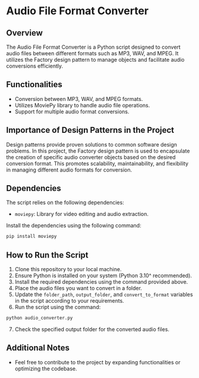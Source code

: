 
# Audio File Format Converter

## Overview

The Audio File Format Converter is a Python script designed to convert audio files between different formats such as MP3, WAV, and MPEG. It utilizes the Factory design pattern to manage objects and facilitate audio conversions efficiently.

## Functionalities

-   Conversion between MP3, WAV, and MPEG formats.
-   Utilizes MoviePy library to handle audio file operations.
-   Support for multiple audio format conversions.

## Importance of Design Patterns in the Project

Design patterns provide proven solutions to common software design problems. In this project, the Factory design pattern is used to encapsulate the creation of specific audio converter objects based on the desired conversion format. This promotes scalability, maintainability, and flexibility in managing different audio formats for conversion.

## Dependencies

The script relies on the following dependencies:

-   `moviepy`: Library for video editing and audio extraction.

Install the dependencies using the following command:
```bash
pip install moviepy
```
## How to Run the Script

1.  Clone this repository to your local machine.
2.  Ensure Python is installed on your system (Python 3.10^ recommended).
3.  Install the required dependencies using the command provided above.
4.  Place the audio files you want to convert in a folder.
5.  Update the `folder_path`, `output_folder`, and `convert_to_format` variables in the script according to your requirements.
6.  Run the script using the command:
```bash
python audio_converter.py
```
7.  Check the specified output folder for the converted audio files.

## Additional Notes
-   Feel free to contribute to the project by expanding functionalities or optimizing the codebase.
